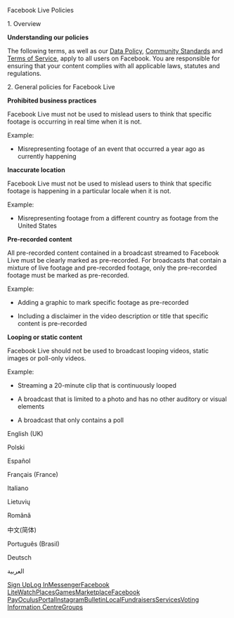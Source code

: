 Facebook Live Policies

1\. Overview

**Understanding our policies**

The following terms, as well as our [Data Policy](https://www.facebook.com/about/privacy/), [Community Standards](https://www.facebook.com/communitystandards/) and [Terms of Service](https://www.facebook.com/legal/terms), apply to all users on Facebook. You are responsible for ensuring that your content complies with all applicable laws, statutes and regulations.

2\. General policies for Facebook Live

**Prohibited business practices**

Facebook Live must not be used to mislead users to think that specific footage is occurring in real time when it is not.

Example:

*   Misrepresenting footage of an event that occurred a year ago as currently happening

**Inaccurate location**

Facebook Live must not be used to mislead users to think that specific footage is happening in a particular locale when it is not.

Example:

*   Misrepresenting footage from a different country as footage from the United States

**Pre-recorded content**

All pre-recorded content contained in a broadcast streamed to Facebook Live must be clearly marked as pre-recorded. For broadcasts that contain a mixture of live footage and pre-recorded footage, only the pre-recorded footage must be marked as pre-recorded.

Example:

*   Adding a graphic to mark specific footage as pre-recorded

*   Including a disclaimer in the video description or title that specific content is pre-recorded

**Looping or static content**

Facebook Live should not be used to broadcast looping videos, static images or poll-only videos.

Example:

*   Streaming a 20-minute clip that is continuously looped

*   A broadcast that is limited to a photo and has no other auditory or visual elements

*   A broadcast that only contains a poll

English (UK)

Polski

Español

Français (France)

Italiano

Lietuvių

Română

中文(简体)

Português (Brasil)

Deutsch

العربية

[Sign Up](https://www.facebook.com/reg/)[Log In](https://www.facebook.com/login/)[Messenger](https://l.facebook.com/l.php?u=https%3A%2F%2Fmessenger.com%2F&h=AT33z-JNiRPkPOSahnqa2pN_Ve76PZ4YopVghG8GTrvY8D8_-1UD6huve7orhqJABIyMb8KjYlisI1TIETSyZf09vW3sbHbKH_45L2lrT0BCSuaFr3GUx2jU8scxHUw5pIIUJPjn45N30oQm7AeX9SK0NQu_Zek_UxEU8g)[Facebook Lite](https://www.facebook.com/lite/)[Watch](https://en-gb.facebook.com/watch/)[Places](https://www.facebook.com/places/)[Games](https://www.facebook.com/games/)[Marketplace](https://www.facebook.com/marketplace/)[Facebook Pay](https://pay.facebook.com/)[Oculus](https://l.facebook.com/l.php?u=https%3A%2F%2Fwww.oculus.com%2F&h=AT33z-JNiRPkPOSahnqa2pN_Ve76PZ4YopVghG8GTrvY8D8_-1UD6huve7orhqJABIyMb8KjYlisI1TIETSyZf09vW3sbHbKH_45L2lrT0BCSuaFr3GUx2jU8scxHUw5pIIUJPjn45N30oQm7AeX9SK0NQu_Zek_UxEU8g)[Portal](https://portal.facebook.com/)[Instagram](https://l.facebook.com/l.php?u=https%3A%2F%2Fwww.instagram.com%2F&h=AT33z-JNiRPkPOSahnqa2pN_Ve76PZ4YopVghG8GTrvY8D8_-1UD6huve7orhqJABIyMb8KjYlisI1TIETSyZf09vW3sbHbKH_45L2lrT0BCSuaFr3GUx2jU8scxHUw5pIIUJPjn45N30oQm7AeX9SK0NQu_Zek_UxEU8g)[Bulletin](https://www.bulletin.com/)[Local](https://www.facebook.com/local/lists/245019872666104/)[Fundraisers](https://www.facebook.com/fundraisers/)[Services](https://www.facebook.com/biz/directory/)[Voting Information Centre](https://www.facebook.com/votinginformationcenter/?entry_point=c2l0ZQ%3D%3D)[Groups](https://www.facebook.com/groups/explore/)